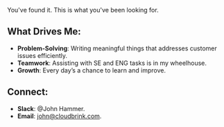 You've found it. This is what you've been looking for.

## What Drives Me:

- **Problem-Solving**: Writing meaningful things that addresses customer issues efficiently.
- **Teamwork**: Assisting with SE and ENG tasks is in my wheelhouse.
- **Growth**: Every day’s a chance to learn and improve.

## Connect:

- **Slack**: @John Hammer.
- **Email**: [john@cloudbrink.com](mailto:john@cloudbrink.com).
